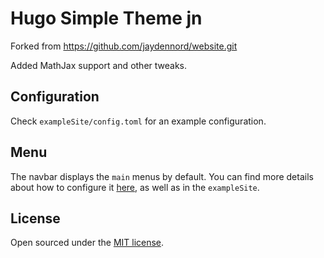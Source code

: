 # Hugo Simple Theme jn

Forked from https://github.com/jaydennord/website.git

Added MathJax support and other tweaks.

## Configuration

Check `exampleSite/config.toml` for an example configuration.

## Menu

The navbar displays the `main` menus by default. You can find more details about how to configure it [here](https://gohugo.io/templates/menu-templates/), as well as in the `exampleSite`.

## License

Open sourced under the [MIT license](./LICENSE.md).